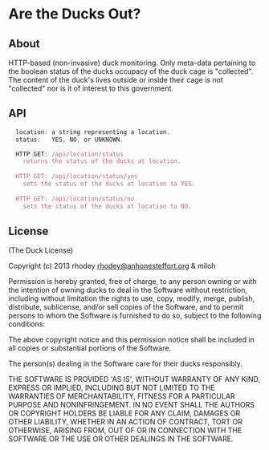 Are the Ducks Out?
==========

## About
  
HTTP-based (non-invasive) duck monitoring. Only meta-data pertaining
to the boolean status of the ducks occupacy of the duck cage is
"collected". The content of the duck's lives outside or inside their
cage is not "collected" nor is it of interest to this government.  
  
## API
  
```javascript
  location: a string representing a location.
  status:   YES, NO, or UNKNOWN.

  HTTP GET: /api/location/status
    returns the status of the ducks at location.
  
  HTTP GET: /api/location/status/yes
    sets the status of the ducks at location to YES.
  
  HTTP GET: /api/location/status/no
    sets the status of the ducks at location to NO.
```
  
## License  

(The Duck License)  

Copyright (c) 2013 rhodey rhodey@anhonesteffort.org & miloh  

Permission is hereby granted, free of charge, to any person owning or
with the intention of owning ducks to deal in the Software without
restriction, including without limitation the rights to use, copy, modify,
merge, publish, distribute, sublicense, and/or sell copies of the
Software, and to permit persons to whom the Software is furnished to do
so, subject to the following conditions:

The above copyright notice and this permission notice shall be included
in all copies or substantial portions of the Software.

The person(s) dealing in the Software care for their ducks responsibly.

THE SOFTWARE IS PROVIDED 'AS IS', WITHOUT WARRANTY OF ANY KIND, EXPRESS
OR IMPLIED, INCLUDING BUT NOT LIMITED TO THE WARRANTIES OF MERCHANTABILITY,
FITNESS FOR A PARTICULAR PURPOSE AND NONINFRINGEMENT. IN NO EVENT SHALL
THE AUTHORS OR COPYRIGHT HOLDERS BE LIABLE FOR ANY CLAIM, DAMAGES OR OTHER
LIABILITY, WHETHER IN AN ACTION OF CONTRACT, TORT OR OTHERWISE, ARISING
FROM, OUT OF OR IN CONNECTION WITH THE SOFTWARE OR THE USE OR OTHER
DEALINGS IN THE SOFTWARE.